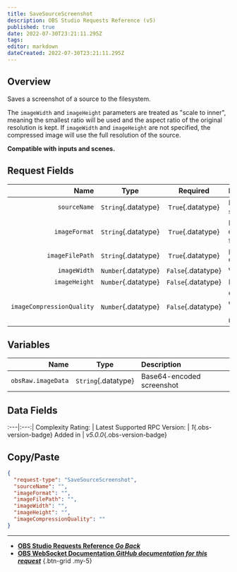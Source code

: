 ```yaml
---
title: SaveSourceScreenshot
description: OBS Studio Requests Reference (v5)
published: true
date: 2022-07-30T23:21:11.295Z
tags: 
editor: markdown
dateCreated: 2022-07-30T23:21:11.295Z
---
```


## Overview
Saves a screenshot of a source to the filesystem.

The `imageWidth` and `imageHeight` parameters are treated as "scale to inner", meaning the smallest ratio will be used and the aspect ratio of the original resolution is kept. If `imageWidth` and `imageHeight` are not specified, the compressed image will use the full resolution of the source.

**Compatible with inputs and scenes.**

## Request Fields
Name | Type | Required| Description |
----:|:----:|:-------:|:------------|
`sourceName` | `String`{.datatype} | `True`{.datatype} | Name of the source to take a screenshot of
`imageFormat` | `String`{.datatype} | `True`{.datatype} | Image compression format to use. Use `GetVersion` to get compatible image formats
`imageFilePath` | `String`{.datatype} | `True`{.datatype} | Path to save the screenshot file to. Eg. `C:\Users\user\Desktop\screenshot.png`
`imageWidth` | `Number`{.datatype} | `False`{.datatype} | Width to scale the screenshot to | >= 8, <= 4096
`imageHeight` | `Number`{.datatype} | `False`{.datatype} | Height to scale the screenshot to | >= 8, <= 4096
`imageCompressionQuality` | `Number`{.datatype} | `False`{.datatype} | Compression quality to use. 0 for high compression, 100 for uncompressed. -1 to use "default" (whatever that means, idk) | >= -1, <= 100

## Variables
Name | Type | Description | 
----:|:---------:|:------------|
`obsRaw.imageData` | `String`{.datatype} | Base64-encoded screenshot

## Data Fields
:---|:---:|
Complexity Rating: | <span class="stars stars--3"></span>
Latest Supported RPC Version: | *1*{.obs-version-badge}
Added in | *v5.0.0*{.obs-version-badge}

## Copy/Paste
```json
{
  "request-type": "SaveSourceScreenshot",
  "sourceName": "",
  "imageFormat": "",
  "imageFilePath": "",
  "imageWidth": "",
  "imageHeight": "",
  "imageCompressionQuality": ""
}
```

---

- [<i class="mdi mdi-chevron-left"></i>**OBS Studio Requests Reference *Go Back***](/en/Broadcasters/OBS/Requests)
- [<i class="mdi mdi-github"></i> **OBS WebSocket Documentation *GitHub documentation for this request***](https://github.com/obsproject/obs-websocket/blob/master/docs/generated/protocol.md#savesourcescreenshot)
{.btn-grid .my-5}
